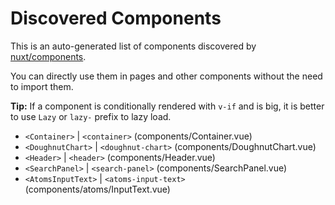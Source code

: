 # Discovered Components

This is an auto-generated list of components discovered by [nuxt/components](https://github.com/nuxt/components).

You can directly use them in pages and other components without the need to import them.

**Tip:** If a component is conditionally rendered with `v-if` and is big, it is better to use `Lazy` or `lazy-` prefix to lazy load.

- `<Container>` | `<container>` (components/Container.vue)
- `<DoughnutChart>` | `<doughnut-chart>` (components/DoughnutChart.vue)
- `<Header>` | `<header>` (components/Header.vue)
- `<SearchPanel>` | `<search-panel>` (components/SearchPanel.vue)
- `<AtomsInputText>` | `<atoms-input-text>` (components/atoms/InputText.vue)
